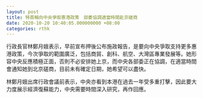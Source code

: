 ```yaml
---
layout: post
title: 特首稱向中央爭取惠港政策　部委協調適當時間赴京磋商
date: 2020-10-20 10:40:05.000000000 +08:00
categories: rthk
---
```


行政長官林鄭月娥表示，早前宣布押後公布施政報告，是要向中央爭取支持更多惠港政策，今次爭取的範圍廣泛，包括商貿、創科、航空、大灣區專業發展等。她形容中央反應積極正面，否則不必安排她上京，而中央各部委正在協調，在適當時間會通知她到北京磋商，目前未有確定日期，她希望可以盡快。

林鄭月娥出席行政會議前表示，中央亦看到本港在過去一年受多重打擊，因此要大力度展示經濟復蘇能力，中央需要時間深入研究，再作回應。
